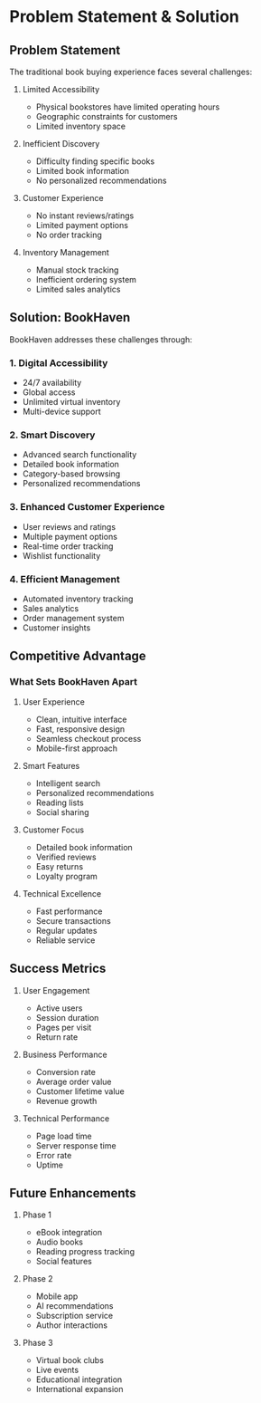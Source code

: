# Problem Statement & Solution

## Problem Statement

The traditional book buying experience faces several challenges:

1. Limited Accessibility
   - Physical bookstores have limited operating hours
   - Geographic constraints for customers
   - Limited inventory space

2. Inefficient Discovery
   - Difficulty finding specific books
   - Limited book information
   - No personalized recommendations

3. Customer Experience
   - No instant reviews/ratings
   - Limited payment options
   - No order tracking

4. Inventory Management
   - Manual stock tracking
   - Inefficient ordering system
   - Limited sales analytics

## Solution: BookHaven

BookHaven addresses these challenges through:

### 1. Digital Accessibility
- 24/7 availability
- Global access
- Unlimited virtual inventory
- Multi-device support

### 2. Smart Discovery
- Advanced search functionality
- Detailed book information
- Category-based browsing
- Personalized recommendations

### 3. Enhanced Customer Experience
- User reviews and ratings
- Multiple payment options
- Real-time order tracking
- Wishlist functionality

### 4. Efficient Management
- Automated inventory tracking
- Sales analytics
- Order management system
- Customer insights

## Competitive Advantage

### What Sets BookHaven Apart

1. User Experience
   - Clean, intuitive interface
   - Fast, responsive design
   - Seamless checkout process
   - Mobile-first approach

2. Smart Features
   - Intelligent search
   - Personalized recommendations
   - Reading lists
   - Social sharing

3. Customer Focus
   - Detailed book information
   - Verified reviews
   - Easy returns
   - Loyalty program

4. Technical Excellence
   - Fast performance
   - Secure transactions
   - Regular updates
   - Reliable service

## Success Metrics

1. User Engagement
   - Active users
   - Session duration
   - Pages per visit
   - Return rate

2. Business Performance
   - Conversion rate
   - Average order value
   - Customer lifetime value
   - Revenue growth

3. Technical Performance
   - Page load time
   - Server response time
   - Error rate
   - Uptime

## Future Enhancements

1. Phase 1
   - eBook integration
   - Audio books
   - Reading progress tracking
   - Social features

2. Phase 2
   - Mobile app
   - AI recommendations
   - Subscription service
   - Author interactions

3. Phase 3
   - Virtual book clubs
   - Live events
   - Educational integration
   - International expansion